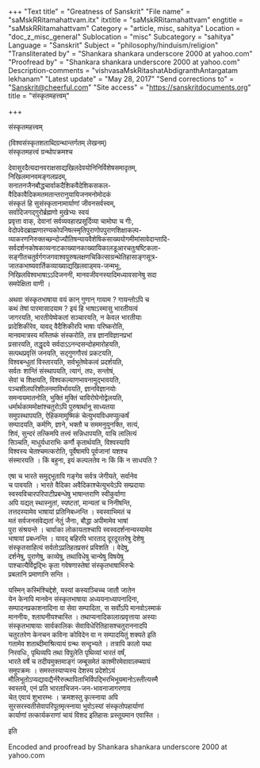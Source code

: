 +++
"Text title" = "Greatness of Sanskrit"
"File name" = "saMskRRitamahattvam.itx"
itxtitle = "saMskRRitamahattvam"
engtitle = "saMskRRitamahattvam"
Category = "article, misc, sahitya"
Location = "doc_z_misc_general"
Sublocation = "misc"
Subcategory = "sahitya"
Language = "Sanskrit"
Subject = "philosophy/hinduism/religion"
"Transliterated by" = "Shankara shankara underscore 2000 at yahoo.com"
"Proofread by" = "Shankara shankara underscore 2000 at yahoo.com"
Description-comments = "vishvasaMskRitashatAbdigranthAntargatam lekhanam"
"Latest update" = "May 28, 2017"
"Send corrections to" = "Sanskrit@cheerful.com"
"Site access" = "https://sanskritdocuments.org"
title = "संस्कृतमहत्त्वम्"

+++
  
 संस्कृतमहत्त्वम्   
  
(विश्वसंस्कृतशताब्दिग्रन्थान्तर्गतम् लेखनम्)  
संस्कृतमहत्त्वं ग्रन्थोपक्रमश्च  
  
देवासुरदैत्यदानवराक्षसाद्यखिलदेवयोनिनिर्विशेषसमादृतम्,  
निखिलमानवमङ्गलप्रदम्,  
सनातनजैनबौद्धचार्वाकदैशिकवैदेशिकसकल-  
वैदिकावैदिकमतमतान्तरानुयायिजनमनोमोदकं  
संस्कृतं हि सुसंस्कृतानामार्याणां जीवनसर्वस्वम्,  
सर्वादिजगद्गुरोर्ब्रह्मणो मुखेभ्यः स्वयं  
प्रवृत्ता वाक्, देवानां सर्वव्यवहारप्रसूर्दिव्या चामोघा च गीः,  
वेदोपवेदब्राह्मणारण्यकोपनिषत्स्मृतिपुराणोपपुराणशिक्षाकल्प-  
व्याकरणनिरुक्तच्छन्दोज्यौतिषन्यायवैशेषिकसाख्ययोगमीमांसावेदान्तादि-  
सर्वदर्शनकोषकाव्यनाटकाख्यानकाख्यायिकालडूआरचतुःषष्टिकला-  
सङ्गीतचतुर्वर्गगजगवाश्वपुरुषलक्षणचिकित्साग्रन्थेतिहासाङ्गसूत्र-  
जातकभाष्यवार्तिकव्याख्याद्यखिलवाड्मय-जन्मभूः,  
निखिलविश्वभाषाऽऽदिजननी, मानवजीवनस्यादिमध्यावसानेषु सदा  
समपेक्षिता वाणी ।  
  
अथवा संस्कृतभाषाया वयं कान् गुणान् गायाम ? गायन्तोऽपि च  
कथं तेषां पारमासादयाम ? इयं हि भाषाऽस्मासु भारतीयत्वं  
जागरयति, भारतीयेष्वेकतां सञ्चारयति, न केवल भारतीयाः  
प्रादेशिकीरेव, यावद् वैदैशिकीरपि भाषाः परिष्करोति,  
मानवमात्रस्य मस्तिष्कं संस्करोति, तत्र ज्ञानविज्ञानप्रभां  
प्रसारयति, तद्धृदये सर्वदाऽऽनन्दसन्दोहमारोहयति,  
सत्पथप्रवृत्तिं जनयति, सद्गुणगौरवं प्रकटयति,  
विश्वबन्धुतां विस्तारयति, सर्वभूतेष्वेकत्वं प्रदर्शयति,  
सर्वतः शान्तिं संस्थापयति, त्यागं, तपः, सन्तोषं,  
सेवां च शिक्षयति, विश्वकल्याणभावनामुद्भावयति,  
पञ्चशीलपरिशीलनमाविर्भावयति, ज्ञानविज्ञानयोः  
समन्वयमातनोति, भुक्तिं मुक्तिं चाविरोघेनोद्वेलयति,  
धर्मार्थकाममोक्षांश्चतुरोऽपि पुरुषार्थानू साध्यतया  
समुपस्थापयति, ऐहिकमामुष्मिकं चेत्युभयविधमप्युत्कर्षं  
सम्पादयति, कर्मणि, ज्ञाने, भक्तौ च सममनुयुनक्ति, सत्यं,  
शिवं, सुन्दरं तत्किमपि तत्त्वं सन्निधापयति, वाचि लालित्यं  
सिञ्चति, माधुर्यधाराभिः कर्णौ कृतार्थयति, विश्वस्यापि  
विश्वस्य चेतश्चमत्करोति, पूर्वेषामपि पूर्वजानां यशश्च  
संस्मारयति । किं बहुना, इयं कल्पलतेव नः किं किं न साधयति ?  
  
एषा च भारते समुद्भूतापि गङ्गेव सर्वत्र जेगीयते, सर्वानेव  
च पावयति । भारते वैदिका अवैदिकाश्चेत्युभयेऽपि सम्प्रदायाः  
स्वस्वविचारपरिपाटीप्रबन्धेषु भाषान्तराणि स्वीकुर्वाणा  
अपि यद्यत् स्थास्नुतां, स्पष्टतां, मान्यतां च निनीषन्ति,  
तत्तदस्यामेव भाषायां प्रतिनिबध्नन्ति । स्वस्वाभिमतं च  
मतं सर्वजनसंवेद्यतां नेतुं जैनाः, बौद्धा अपीमामेव भाषां  
पुरा संश्रयन्ते । चार्वाका लोकायताश्चापि स्वस्वदर्शनान्यस्यामेव  
भाषायां प्रबध्नन्ति । यावद् बहिरपि भारताद् दूरदूरतरेषु देशेषु  
संस्कृतसाहित्यं सर्वतोऽप्रतिहतप्रसरं प्रविशति । वेदेषु,  
दर्शनेषु, पुराणेषु, काव्येषु, तथाविधेषु चान्येषु विषयेषु  
पाश्चात्यैर्विद्वद्भिः कृता गवेषणास्तेषां संस्कृतभाषाभिरुचेः  
प्रबलानि प्रमाणानि सन्ति ।  
  
यस्मिन् कस्मिंश्चिद्देशे, यस्यां कस्याञ्चिच्च जातौ जातेन  
येन केनापि मानवेन संस्कृतभाषाया अध्ययनाध्यापनादिना,  
सम्पादनप्रकाशनादिना वा सेवा सम्पादिता, स सर्वोऽपि मानवोऽस्माकं  
माननीयः, श्लाघनीयश्चास्ति । तथाप्यनादिकालात्प्रवृत्ताया अस्याः  
संस्कृतभाषायाः सार्वकालिकः सेवाविधेरितिहासश्चतुराननादपि  
चतुरतरेण केनचन कविना कोविदेन वा न सम्पादयितुं शक्यते इति  
गतामेव शताब्दीमाश्रित्यायं ग्रन्थः सन्दृभ्यते । तत्रापि कालो यथा  
निरवधिः, पृथिव्यपि तथा विपुलेति पृथिव्यां भारतं वर्षं,  
भारते वर्षे च तदीयमुक्तमाङ्गं जम्बूसमेतं काश्मीरमेवावालम्ब्यायं  
समुपक्रमः । समस्तस्याप्यस्य देशस्य प्रदेशोऽयं  
मौलिभूतोऽप्यद्यावद्यैर्नरैरुत्थापिताभिर्विपद्भिरभिभूयमानोऽस्तीत्यस्मै  
स्वस्तये, एनं प्रति भारताभिजन-जन-भावनाजागरणाय  
चेत् एवायं शुभारम्भः । क्रमशस्तु कृत्स्नाया अपि  
सुरसरस्वतीसेवापरिपूतमृत्स्नाया भुवोऽस्यां संस्कृतोपहार्याणां  
कार्याणां तत्कार्यकराणां चायं विशद इतिहासः प्रस्तूयमान एवास्ति ।  
  
इति  
  
Encoded and proofread by Shankara shankara underscore 2000 at yahoo.com  
  
